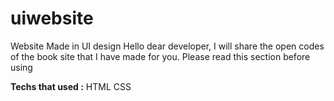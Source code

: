 # uiwebsite
Website Made in UI design
Hello dear developer, I will share the open codes of the book site that I have made for you. Please read this section before using

<b>Techs that used :</b>
HTML
CSS

